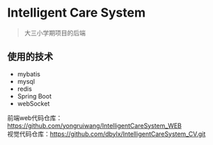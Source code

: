 # Intelligent Care System
> 大三小学期项目的后端
## 使用的技术

- mybatis
- mysql
- redis
- Spring Boot
- webSocket

前端web代码仓库：https://github.com/yongruiwang/IntelligentCareSystem_WEB <br/>
视觉代码仓库：https://github.com/dbylx/IntelligentCareSystem_CV.git
